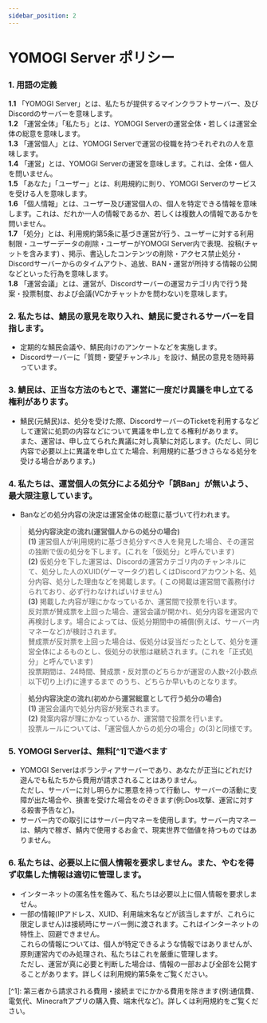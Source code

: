 ```yaml
---
sidebar_position: 2
---
```


# YOMOGI Server ポリシー
### 1. 用語の定義
**1.1** 「YOMOGI Server」とは、私たちが提供するマインクラフトサーバー、及びDiscordのサーバーを意味します。<br>
**1.2** 「運営全体」「私たち」とは、YOMOGI Serverの運営全体・若しくは運営全体の総意を意味します。<br>
**1.3** 「運営個人」とは、YOMOGI Serverで運営の役職を持つそれぞれの人を意味します。<br>
**1.4** 「運営」とは、YOMOGI Serverの運営を意味します。これは、全体・個人を問いません。<br>
**1.5** 「あなた」「ユーザー」とは、利用規約に則り、YOMOGI Serverのサービスを受ける人を意味します。<br>
**1.6** 「個人情報」とは、ユーザー及び運営個人の、個人を特定できる情報を意味します。これは、だれか一人の情報であるか、若しくは複数人の情報であるかを問いません。<br>
**1.7** 「処分」とは、利用規約第5条に基づき運営が行う、ユーザーに対する利用制限・ユーザーデータの削除・ユーザーがYOMOGI Server内で表現、投稿(チャットを含みます)
、掲示、書込したコンテンツの削除・アクセス禁止処分・Discordサーバーからのタイムアウト、追放、BAN・運営が所持する情報の公開などといった行為を意味します。<br>
**1.8** 「運営会議」とは、運営が、Discordサーバーの運営カテゴリ内で行う発案・投票制度、および会議(VCかチャットかを問わない)を意味します。

### 2. 私たちは、鯖民の意見を取り入れ、鯖民に愛されるサーバーを目指します。

- 定期的な鯖民会議や、鯖民向けのアンケートなどを実施します。
- Discordサーバーに「質問・要望チャンネル」を設け、鯖民の意見を随時募っています。

### 3. 鯖民は、正当な方法のもとで、運営に一度だけ異議を申し立てる権利があります。

- 鯖民(元鯖民)は、処分を受けた際、DiscordサーバーのTicketを利用するなどして運営に処罰の内容などについて異議を申し立てる権利があります。<br>
  また、運営は、申し立てられた異議に対し真摯に対応します。(ただし、同じ内容で必要以上に異議を申し立てた場合、利用規約に基づきさらなる処分を受ける場合があります。)

### 4. 私たちは、運営個人の気分による処分や「誤Ban」が無いよう、最大限注意しています。

- Banなどの処分内容の決定は運営全体の総意に基づいて行われます。

> __処分内容決定の流れ(運営個人からの処分の場合)__<br>
> **(1)** 運営個人が利用規約に基づき処分すべき人を発見した場合、その運営の独断で仮の処分を下します。(これを「仮処分」と呼んでいます)<br>
> **(2)** 仮処分を下した運営は、Discordの運営カテゴリ内のチャンネルにて、処分した人のXUID(ゲーマータグ)若しくはDiscordアカウント名、処分内容、処分した理由などを掲載します。(
> この掲載は運営間で義務付けられており、必ず行わなければいけません)<br>
> **(3)** 掲載した内容が理にかなっているか、運営間で投票を行います。<br>
> 反対票が賛成票を上回った場合、運営会議が開かれ、処分内容を運営内で再検討します。場合によっては、仮処分期間中の補償(例えば、サーバー内マネーなど)が検討されます。<br>
> 賛成票が反対票を上回った場合は、仮処分は妥当だったとして、処分を運営全体によるものとし、仮処分の状態は継続されます。(これを「正式処分」と呼んでいます)<br>
> 投票期間は、24時間、賛成票・反対票のどちらかが運営の人数÷2(小数点以下切り上げ)に達するまで のうち、どちらか早いものとなります。

> __処分内容決定の流れ(初めから運営総意として行う処分の場合)__<br>
> **(1)** 運営会議内で処分内容が発案されます。<br>
> **(2)** 発案内容が理にかなっているか、運営間で投票を行います。<br>投票ルールについては、「運営個人からの処分の場合」の(3)と同様です。

### 5. YOMOGI Serverは、無料[^1]で遊べます

- YOMOGI Serverはボランティアサーバーであり、あなたが正当にどれだけ遊んでも私たちから費用が請求されることはありません。<br>
  ただし、サーバーに対し明らかに悪意を持って行動し、サーバーの活動に支障が出た場合や、損害を受けた場合をのぞきます(例:Dos攻撃、運営に対する殺害予告など)。
- サーバー内での取引にはサーバー内マネーを使用します。サーバー内マネーは、鯖内で稼ぎ、鯖内で使用するお金で、現実世界で価値を持つものではありません。

### 6. 私たちは、必要以上に個人情報を要求しません。また、やむを得ず収集した情報は適切に管理します。

- インターネットの匿名性を鑑みて、私たちは必要以上に個人情報を要求しません。
- 一部の情報(IPアドレス、XUID、利用端末名などが該当しますが、これらに限定しません)は接続時にサーバー側に渡されます。これはインターネットの特性上、回避できません。<br>
  これらの情報については、個人が特定できるような情報ではありませんが、原則運営内でのみ処理され、私たちはこれを厳重に管理します。<br>
  ただし、運営が真に必要と判断した場合は、情報の一部および全部を公開することがあります。詳しくは利用規約第5条をご覧ください。

[^1\]: 第三者から請求される費用・接続までにかかる費用を除きます(例:通信費、電気代、Minecraftアプリの購入費、端末代など)。詳しくは利用規約をご覧ください。